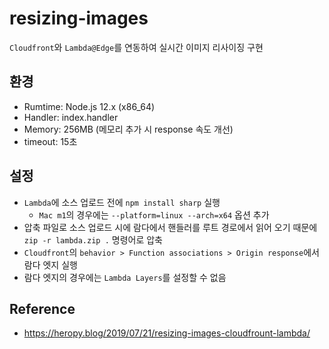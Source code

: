 # resizing-images
`Cloudfront`와 `Lambda@Edge`를 연동하여 실시간 이미지 리사이징 구현

## 환경
- Rumtime: Node.js 12.x (x86_64)
- Handler: index.handler
- Memory: 256MB (메모리 추가 시 response 속도 개선)
- timeout: 15초

## 설정
- `Lambda`에 소스 업로드 전에 `npm install sharp` 실행
    - `Mac m1`의 경우에는 `--platform=linux --arch=x64` 옵션 추가
- 압축 파일로 소스 업로드 시에 람다에서 핸들러를 루트 경로에서 읽어 오기 때문에 `zip -r lambda.zip .` 명령어로 압축
- `Cloudfront`의 `behavior > Function associations > Origin response`에서 람다 엣지 실행
- 람다 엣지의 경우에는 `Lambda Layers`를 설정할 수 없음

## Reference
- https://heropy.blog/2019/07/21/resizing-images-cloudfrount-lambda/